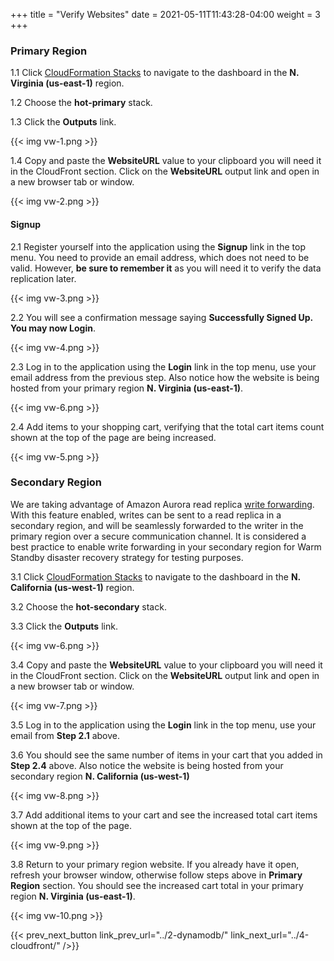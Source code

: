 +++
title = "Verify Websites"
date =  2021-05-11T11:43:28-04:00
weight = 3
+++

### Primary Region

1.1 Click [CloudFormation Stacks](https://console.aws.amazon.com/cloudformation/home?region=us-east-1#/stacks/) to navigate to the dashboard in the **N. Virginia (us-east-1)** region.

1.2 Choose the **hot-primary** stack.

1.3 Click the **Outputs** link.

{{< img vw-1.png >}}

1.4 Copy and paste the **WebsiteURL** value to your clipboard you will need it in the CloudFront section. Click on the **WebsiteURL** output link and open in a new browser tab or window.

{{< img vw-2.png >}}

#### Signup

2.1 Register yourself into the application using the **Signup** link in the top menu. You need to provide an email address, which does not need to be valid. However, **be sure to remember it** as you will need it to verify the data replication later.

{{< img vw-3.png >}}

2.2 You will see a confirmation message saying **Successfully Signed Up. You may now Login**.

{{< img vw-4.png >}}

2.3 Log in to the application using the **Login** link in the top menu, use your email address from the previous step.  Also notice how the website is being hosted from your primary region **N. Virginia (us-east-1)**.

{{< img vw-6.png >}}

2.4 Add items to your shopping cart, verifying that the total cart items count shown at the top of the page are being increased.

{{< img vw-5.png >}}

### Secondary Region

We are taking advantage of Amazon Aurora read replica [write forwarding](https://docs.aws.amazon.com/AmazonRDS/latest/AuroraUserGuide/aurora-global-database-write-forwarding.html). With this feature enabled, writes can be sent to a read replica in a secondary region, and will be seamlessly forwarded to the writer in the primary region over a secure communication channel. It is considered a best practice to enable write forwarding in your secondary region for Warm Standby disaster recovery strategy for testing purposes.

3.1 Click [CloudFormation Stacks](https://console.aws.amazon.com/cloudformation/home?region=us-west-1#/stacks/) to navigate to the dashboard in the **N. California (us-west-1)** region.

3.2 Choose the **hot-secondary** stack.

3.3 Click the **Outputs** link.

{{< img vw-6.png >}}

3.4 Copy and paste the **WebsiteURL** value to your clipboard you will need it in the CloudFront section. Click on the **WebsiteURL** output link and open in a new browser tab or window.

{{< img vw-7.png >}}

3.5 Log in to the application using the **Login** link in the top menu, use your email from **Step 2.1** above.

3.6 You should see the same number of items in your cart that you added in **Step 2.4** above. Also notice the website is being hosted from your secondary region **N. California (us-west-1)**

{{< img vw-8.png >}}

3.7 Add additional items to your cart and see the increased total cart items shown at the top of the page.

{{< img vw-9.png >}}

3.8 Return to your primary region website. If you already have it open, refresh your browser window, otherwise follow steps above in **Primary Region** section. You should see the increased cart total in your primary region **N. Virginia (us-east-1)**.

{{< img vw-10.png >}}

{{< prev_next_button link_prev_url="../2-dynamodb/" link_next_url="../4-cloudfront/" />}}

